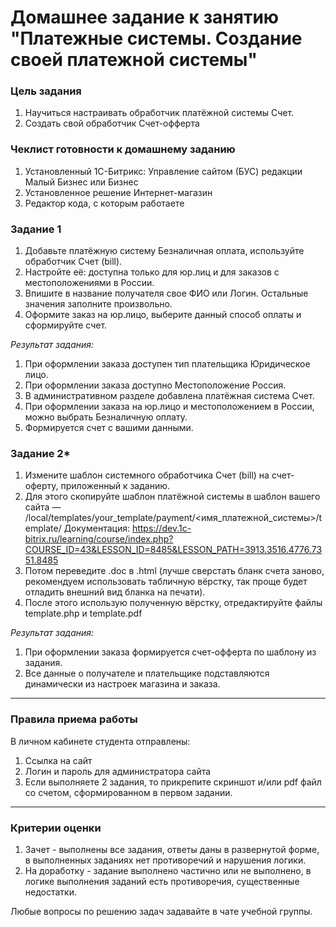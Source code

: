 # Домашнее задание к занятию "Платежные системы. Создание своей платежной системы"

### Цель задания

1. Научиться настраивать обработчик платёжной системы Счет.
2. Создать свой обработчик Счет-офферта

### Чеклист готовности к домашнему заданию

1. Установленный 1С-Битрикс: Управление сайтом (БУС) редакции Малый Бизнес или Бизнес
2. Установленное решение Интернет-магазин
3. Редактор кода, с которым работаете

### Задание 1

1. Добавьте платёжную систему Безналичная оплата, используйте обработчик Счет (bill).
2. Настройте её: доступна только для юр.лиц и для заказов с местоположениями в России.
3. Впишите в название получателя свое ФИО или Логин. Остальные значения заполните произвольно.
4. Оформите заказ на юр.лицо, выберите данный способ оплаты и сформируйте счет.

*Результат задания:* 
1. При оформлении заказа доступен тип плательщика Юридическое лицо.
2. При оформлении заказа доступно Местоположение Россия.
3. В административном разделе добавлена платёжная система Счет.
4. При оформлении заказа на юр.лицо и местоположением в России, можно выбрать Безналичную оплату.
5. Формируется счет с вашими данными.

### Задание 2*
1. Измените шаблон системного обработчика Счет (bill) на счет-оферту, приложенный к заданию. 
2. Для этого скопируйте шаблон платёжной системы в шаблон вашего сайта — /local/templates/your_template/payment/<имя_платежной_системы>/template/ Документация: https://dev.1c-bitrix.ru/learning/course/index.php?COURSE_ID=43&LESSON_ID=8485&LESSON_PATH=3913.3516.4776.7351.8485
3. Потом переведите .doc в .html (лучше сверстать бланк счета заново, рекомендуем использовать табличную вёрстку, так проще будет отладить внешний вид бланка на печати).
4. После этого использую полученную вёрстку, отредактируйте файлы template.php и template.pdf

*Результат задания:* 
1. При оформлении заказа формируется счет-офферта по шаблону из задания.
2. Все данные о получателе и плательщике подставляются динамически из настроек магазина и заказа.

------

### Правила приема работы

В личном кабинете студента отправлены:
1. Ссылка на сайт
2. Логин и пароль для администратора сайта
3. Если выполняете 2 задания, то прикрепите скриншот и/или pdf файл со счетом, сформированном в первом задании.

------

### Критерии оценки

1. Зачет - выполнены все задания, ответы даны в развернутой форме, в выполненных заданиях нет противоречий и нарушения логики. 
2. На доработку - задание выполнено частично или не выполнено, в логике выполнения заданий есть противоречия, существенные недостатки.

Любые вопросы по решению задач задавайте в чате учебной группы.


